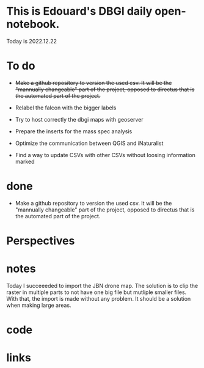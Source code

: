 
# This is Edouard's DBGI daily open-notebook.

Today is 2022.12.22

# To do

- ~~Make a github repository to version the used csv. It will be the "mannually changeable" part of the project, opposed to directus that is the automated part of the project.~~

- Relabel the falcon with the bigger labels

- Try to host correctly the dbgi maps with geoserver

- Prepare the inserts for the mass spec analysis

- Optimize the communication between QGIS and iNaturalist

- Find a way to update CSVs with other CSVs without loosing information marked

# done

- Make a github repository to version the used csv. It will be the "mannually changeable" part of the project, opposed to directus that is the automated part of the project.

# Perspectives

# notes

Today I succeeeded to import the JBN drone map. The solution is to clip the raster in multiple parts to not have one big file but mutliple smaller files. With that, the import is made without any problem. It should be a solution when making large areas.

# code

# links


